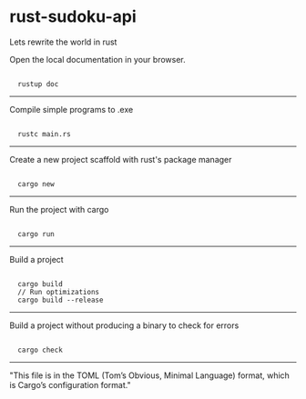 # rust-sudoku-api
Lets rewrite the world in rust

<p>Open the local documentation in your browser.</p>
<code>
  rustup doc
</code>

<hr>
<p>Compile simple programs to .exe</p>
<code>
  rustc main.rs
</code>

<hr>
<p>Create a new project scaffold with rust's package manager</p>
<code>
  cargo new
</code>

<hr>
<p>Run the project with cargo</p>
<code>
  cargo run
</code>

<hr>
<p>Build a project</p>
<code>
  cargo build
  // Run optimizations
  cargo build --release
</code>

<hr>
<p>Build a project without producing a binary to check for errors</p>
<code>
  cargo check
</code>

<hr>
<quote>"This file is in the TOML (Tom’s Obvious, Minimal Language) format, which is Cargo’s configuration format."</quote>
